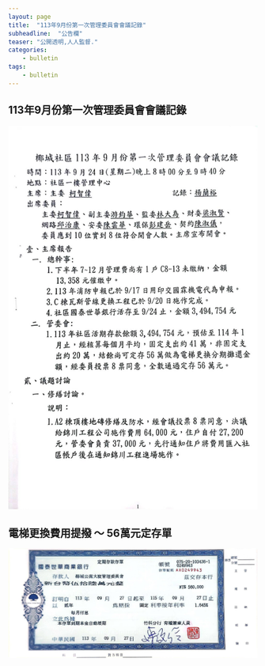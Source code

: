 ```yaml
---
layout: page
title:  "113年9月份第一次管理委員會會議記錄"
subheadline:  "公告欄"
teaser: "公開透明,人人監督."
categories:
    - bulletin
tags:
    - bulletin
---
```


## 113年9月份第一次管理委員會會議記錄

![](https://github.com/coconutcity30050/community27/raw/gh-pages/assets/bulletin/20240927-%E7%AE%A1%E5%A7%94%E6%9C%83%E6%9C%83%E8%AD%B0%E7%B4%80%E9%8C%84.jpg)

## 電梯更換費用提撥 ～ 56萬元定存單
![](https://github.com/coconutcity30050/community27/raw/gh-pages/assets/bulletin/20240927-%E5%AE%9A%E5%AD%98%E5%96%AE56%E8%90%AC%E5%85%83.jpg)

